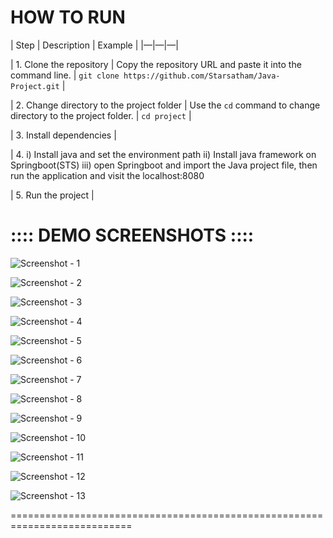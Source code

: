 HOW TO RUN
==========
| Step | Description | Example |
|—|—|—|

| 1. Clone the  repository | Copy the  repository URL and paste it into the command line. | `git clone https://github.com/Starsatham/Java-Project.git` |

| 2. Change directory to the project folder | Use the `cd` command to change directory to the project folder. | `cd project` |

| 3. Install dependencies |

| 4. i) Install java and set the environment path
     ii) Install java framework on Springboot(STS)
     iii) open Springboot and import the Java project file, then run the application and visit the localhost:8080

| 5. Run the project |


:::: DEMO SCREENSHOTS ::::
==========================

![Screenshot - 1](https://github.com/Starsatham/Java-Project/assets/128400581/6b6bf563-c850-4aac-bd0e-901a3e1fc35b)

![Screenshot - 2](https://github.com/Starsatham/Java-Project/assets/128400581/1ec7565d-88b1-4263-8f45-fa8b736df2d4)

![Screenshot - 3](https://github.com/Starsatham/Java-Project/assets/128400581/0e151267-0d9e-4bb5-982b-fc5e3541cb2d)

![Screenshot - 4](https://github.com/Starsatham/Java-Project/assets/128400581/d64866d2-6f32-42b4-a507-157f8904917c)

![Screenshot - 5](https://github.com/Starsatham/Java-Project/assets/128400581/91755e8f-faaf-496f-87f2-173df2748c7d)

![Screenshot - 6](https://github.com/Starsatham/Java-Project/assets/128400581/eccb82dd-46dd-4886-9306-1ff2ff601e61)

![Screenshot - 7](https://github.com/Starsatham/Java-Project/assets/128400581/6bb3de4b-167a-49cb-a104-58b911ccb45b)

![Screenshot - 8](https://github.com/Starsatham/Java-Project/assets/128400581/14203ba9-7c33-4826-9ed9-6e253a583d1c)

![Screenshot - 9](https://github.com/Starsatham/Java-Project/assets/128400581/39b2f12a-3bec-4d7e-ae4d-bb649c0903ef)

![Screenshot - 10](https://github.com/Starsatham/Java-Project/assets/128400581/48344b41-1e58-4e33-909f-0c6db851420a)

![Screenshot - 11](https://github.com/Starsatham/Java-Project/assets/128400581/98efa017-df66-4017-a2f2-689731962e14)

![Screenshot - 12](https://github.com/Starsatham/Java-Project/assets/128400581/cec36547-8ad1-4622-8ef6-1d95f6cdb718)

![Screenshot - 13](https://github.com/Starsatham/Java-Project/assets/128400581/aa2337c0-69f0-4ff0-a10b-b03b5f7d7b5e)

===========================================================================
